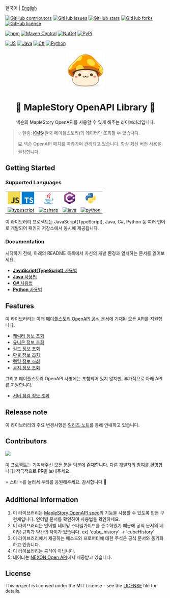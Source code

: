 한국어 | [English](./README-en.md) 

[![GitHub contributors](https://img.shields.io/github/contributors/SpiralMoon/maplestory.openapi.svg)](https://github.com/SpiralMoon/maplestory.openapi/graphs/contributors)
[![GitHub issues](https://img.shields.io/github/issues/SpiralMoon/maplestory.openapi.svg)](https://github.com/SpiralMoon/maplestory.openapi/issues)
[![GitHub stars](https://img.shields.io/github/stars/SpiralMoon/maplestory.openapi.svg)](https://github.com/SpiralMoon/maplestory.openapi/stargazers)
[![GitHub forks](https://img.shields.io/github/forks/SpiralMoon/maplestory.openapi.svg)](https://github.com/SpiralMoon/maplestory.openapi/network/members)
[![GitHub license](https://img.shields.io/github/license/SpiralMoon/maplestory.openapi.svg)](https://github.com/SpiralMoon/maplestory.openapi/blob/master/LICENSE)

[![npm](https://img.shields.io/npm/v/maplestory-openapi)](https://www.npmjs.com/package/maplestory-openapi)
[![Maven Central](https://img.shields.io/maven-central/v/dev.spiralmoon/maplestory-openapi)](https://search.maven.org/artifact/dev.spiralmoon/maplestory-openapi)
[![NuGet](https://img.shields.io/nuget/v/MapleStory.OpenAPI)](https://www.nuget.org/packages/MapleStory.OpenAPI)
[![PyPi](https://img.shields.io/pypi/v/maplestory-openapi)](https://pypi.org/project/maplestory-openapi)

[![JS](https://github.com/SpiralMoon/maplestory.openapi/actions/workflows/js_test.yaml/badge.svg)](https://github.com/SpiralMoon/maplestory.openapi/actions/workflows/js_test.yaml)
[![Java](https://github.com/SpiralMoon/maplestory.openapi/actions/workflows/java_test.yaml/badge.svg)](https://github.com/SpiralMoon/maplestory.openapi/actions/workflows/java_test.yaml)
[![C#](https://github.com/SpiralMoon/maplestory.openapi/actions/workflows/csharp_test.yaml/badge.svg)](https://github.com/SpiralMoon/maplestory.openapi/actions/workflows/csharp_test.yaml)
[![Python](https://github.com/SpiralMoon/maplestory.openapi/actions/workflows/python_test.yaml/badge.svg)](https://github.com/SpiralMoon/maplestory.openapi/actions/workflows/python_test.yaml)

<div align="center">
    <img src="./logo.png" width="120" height="120"/>
</div>
<h1 align="center">🍁 MapleStory OpenAPI Library 🍁</h1>
<p align="center">넥슨의 MapleStory OpenAPI를 사용할 수 있게 해주는 라이브러리입니다.</p>

>💡 알림: [KMS](https://maplestory.nexon.com/)(한국 메이플스토리)의 데이터만 조회할 수 있습니다.
> 
>💻 넥슨 OpenAPI 패치를 따라가며 관리되고 있습니다. 항상 최신 버전 사용을 권장합니다.

## Getting Started
### Supported Languages
<div align="center">
    <table>
      <tr>
        <td align="center">
          <a href="https://www.npmjs.com/package/maplestory-openapi" target="_blank" rel="noreferrer">
            <img src="https://raw.githubusercontent.com/devicons/devicon/master/icons/javascript/javascript-original.svg" alt="javascript" width="40" height="40"/>
          </a>
          <a href="https://www.npmjs.com/package/maplestory-openapi" target="_blank" rel="noreferrer">
            <img src="https://raw.githubusercontent.com/devicons/devicon/master/icons/typescript/typescript-original.svg" alt="typescript" width="40" height="40"/>
          </a>
        </td>
        <td align="center">
          <a href="https://search.maven.org/artifact/dev.spiralmoon/maplestory-openapi" target="_blank" rel="noreferrer">
            <img src="https://raw.githubusercontent.com/devicons/devicon/master/icons/java/java-original.svg" alt="java" width="40" height="40"/>
          </a>
        </td>
        <td align="center">
          <a href="https://www.nuget.org/packages/MapleStory.OpenAPI" target="_blank" rel="noreferrer">
            <img src="https://raw.githubusercontent.com/devicons/devicon/master/icons/csharp/csharp-original.svg" alt="csharp" width="40" height="40"/>
          </a>
        </td>
        <td align="center">
          <a href="https://pypi.org/project/maplestory_openapi" target="_blank" rel="noreferrer">
            <img src="https://raw.githubusercontent.com/devicons/devicon/master/icons/python/python-original.svg" alt="python" width="40" height="40"/>
          </a>
        </td>
      </tr>
      <tr>
        <td align="center">
          <a href="https://www.npmjs.com/package/maplestory-openapi" target="_blank" rel="noreferrer">
            <img src="https://img.shields.io/npm/v/maplestory-openapi?label=" alt="typescript"/>
          </a>
        </td>
        <td align="center">
          <a href="https://search.maven.org/artifact/dev.spiralmoon/maplestory-openapi" target="_blank" rel="noreferrer">
            <img src="https://img.shields.io/maven-central/v/dev.spiralmoon/maplestory-openapi?label=" alt="csharp"/>
          </a>
        </td>
        <td align="center">
          <a href="https://www.nuget.org/packages/MapleStory.OpenAPI" target="_blank" rel="noreferrer">
            <img src="https://img.shields.io/nuget/v/MapleStory.OpenAPI?label=" alt="java"/>
          </a>
        </td>
        <td align="center">
          <a href="https://pypi.org/project/maplestory_openapi" target="_blank" rel="noreferrer">
            <img src="https://img.shields.io/pypi/v/maplestory-openapi?label=" alt="python"/>
          </a>
        </td>
      </tr>
    </table>
</div>

이 라이브러리 프로젝트는 JavaScript(TypeScript), Java, C#, Python 등 여러 언어로 개발되어 패키지 저장소에서 동시에 제공됩니다.
### Documentation
시작하기 전에, 아래의 README 목록에서 자신의 개발 환경과 일치하는 문서를 읽어보세요.

- [**JavaScript(TypeScript)** 사용법](./js/README.md)
- [**Java** 사용법](./java/README.md)
- [**C#** 사용법](./csharp/README.md)
- [**Python** 사용법](./python/README.md)

## Features

이 라이브러리는 아래 [메이플스토리 OpenAPI 공식 문서](https://openapi.nexon.com/game/maplestory)에 기재된 모든 API를 지원합니다.

- [캐릭터 정보 조회](https://openapi.nexon.com/game/maplestory/?id=14)
- [유니온 정보 조회](https://openapi.nexon.com/game/maplestory/?id=15)
- [길드 정보 조회](https://openapi.nexon.com/game/maplestory/?id=16)
- [확률 정보 조회](https://openapi.nexon.com/game/maplestory/?id=17)
- [랭킹 정보 조회](https://openapi.nexon.com/game/maplestory/?id=18)
- [공지 정보 조회](https://openapi.nexon.com/game/maplestory/?id=24)

그리고 메이플스토리 OpenAPI 사양에는 포함되어 있지 않지만, 추가적으로 아래 API를 지원합니다.

- [서버 점검 정보 조회](https://api.maplestory.nexon.com/soap/maplestory.asmx?op=GetInspectionInfo)

## Release note
이 라이브러리의 주요 변경사항은 [릴리즈 노트](https://github.com/SpiralMoon/maplestory.openapi/releases)를 통해 안내하고 있습니다.

## Contributors
<a href="https://github.com/SpiralMoon/maplestory.openapi/graphs/contributors">
    <img src="https://contrib.rocks/image?repo=SpiralMoon/maplestory.openapi" />
</a>

이 프로젝트는 기여해주신 모든 분들 덕분에 존재합니다. 다른 개발자의 참여를 환영합니다! 적극적으로 PR을 보내주세요.

⭐ 스타 ⭐를 눌러서 우리를 응원해주세요. 감사합니다 💖

## Additional Information

1. 이 라이브러리는 [MapleStory OpenAPI spec](https://openapi.nexon.com/game/maplestory)의 기능을 사용할 수 있도록 만든 구현체입니다. 언어별 문서를 확인하여 사용법을 확인하세요.
2. 이 라이브러리는 언어별 네이밍 스타일가이드를 준수하였기 때문에 공식 문서의 네이밍 규칙과 약간의 차이가 있습니다. ex) 'cube_history' -> 'cubeHistory'
3. 이 라이브러리에서 제공하는 메소드와 프로퍼티에 대한 주석은 공식 문서와 동기화하고 있습니다.
4. 이 라이브러리는 공식이 아닙니다.
5. 데이터는 [NEXON Open API](https://openapi.nexon.com)에서 제공받고 있습니다.

## License

This project is licensed under the MIT License - see the [LICENSE](./LICENSE) file for details.

